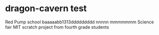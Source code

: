 # dragon-cavern test
Red Pump school baaaaabb1313ddddddddd nnnnn  mmmmmmm Science fair MIT scratch project from fourth grade students
